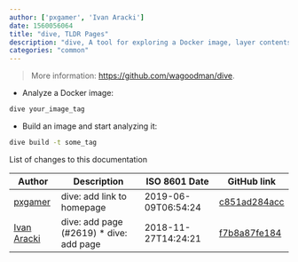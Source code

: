 ```yaml
---
author: ['pxgamer', 'Ivan Aracki']
date: 1560056064
title: "dive, TLDR Pages"
description: "dive, A tool for exploring a Docker image, layer contents, and discovering ways to shrink it."
categories: "common"
---
```

> More information: <https://github.com/wagoodman/dive>.

- Analyze a Docker image:

```bash
dive your_image_tag
```

- Build an image and start analyzing it:

```bash
dive build -t some_tag
```
List of changes to this documentation


Author | Description | ISO 8601 Date | GitHub link
------|-----|-----|-----
[pxgamer](mailto:owzie123@gmail.com) | dive: add link to homepage | 2019-06-09T06:54:24 | [c851ad284acc](https://github.com/tldr-pages/tldr/commit/c851ad284acce9fdb730381567630c9e53c7f87e)
[Ivan Aracki](mailto:aracki.ivan@gmail.com) | dive: add page (#2619) * dive: add page | 2018-11-27T14:24:21 | [f7b8a87fe184](https://github.com/tldr-pages/tldr/commit/f7b8a87fe1841238db403c3796fcdba841dac2d0)

